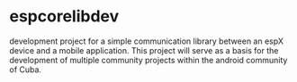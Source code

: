 # espcorelibdev
development project for a simple communication library between an espX device and a mobile application. This project will serve as a basis for the development of multiple community projects within the android community of Cuba.

